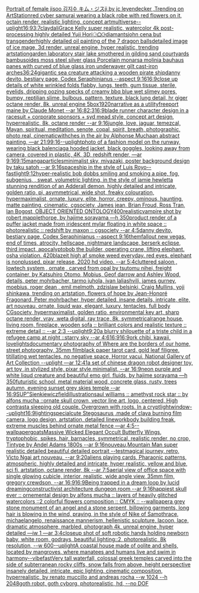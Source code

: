 [Portrait of female jisoo 김지수 キム・ジスji,by jc leyendecker ,Trending on ArtStation](https://www.ebank.nz/aiartgenerator?category=Portrait%20of%20female%20jisoo%20%EA%B9%80%EC%A7%80%EC%88%98%20%E3%82%AD%E3%83%A0%E3%83%BB%E3%82%B8%E3%82%B9ji%2Cby%20jc%20leyendecker%20%2CTrending%20on%20ArtStation)[red cyber samurai wearing a black robe with red flowers on it, octain render, realistic lighting, concept art](https://www.ebank.nz/aiartgenerator?category=red%20cyber%20samurai%20wearing%20a%20black%20robe%20with%20red%20flowers%20on%20it%2C%20octain%20render%2C%20realistic%20lighting%2C%20concept%20art)[multiverse](https://www.ebank.nz/aiartgenerator?category=multiverse)[--uplight](https://www.ebank.nz/aiartgenerator?category=--uplight)[16:9](https://www.ebank.nz/aiartgenerator?category=16%3A9)[3:7](https://www.ebank.nz/aiartgenerator?category=3%3A7)[clay](https://www.ebank.nz/aiartgenerator?category=clay)[dali](https://www.ebank.nz/aiartgenerator?category=dali)[Grace Kelly super realistic, watercolor 4k post-processing highly detailed Yuji Hori](https://www.ebank.nz/aiartgenerator?category=Grace%20Kelly%20super%20realistic%2C%20watercolor%204k%20post-processing%20highly%20detailed%20Yuji%20Hori)[⚆ᗝ⚆](https://www.ebank.nz/aiartgenerator?category=%E2%9A%86%E1%97%9D%E2%9A%86)[diamants](https://www.ebank.nz/aiartgenerator?category=diamants)[john cena but transgender](https://www.ebank.nz/aiartgenerator?category=john%20cena%20but%20transgender)[highly detailed oil painting of the 7 dragon balls](https://www.ebank.nz/aiartgenerator?category=highly%20detailed%20oil%20painting%20of%20the%207%20dragon%20balls)[detailed image of ice mage, 3d render, unreal engine, hyper realistic, trending artstation](https://www.ebank.nz/aiartgenerator?category=detailed%20image%20of%20ice%20mage%2C%203d%20render%2C%20unreal%20engine%2C%20hyper%20realistic%2C%20trending%20artstation)[garden laboratory stair  lake  smothered in gilding sand courtyards bambusoides moss steel silver glass  Porcelain monarsa molinia bauhaus panes with curved of blue glass iron underwayer gilt cast-iron arches](https://www.ebank.nz/aiartgenerator?category=garden%20laboratory%20stair%20%20lake%20%20smothered%20in%20gilding%20sand%20courtyards%20bambusoides%20moss%20steel%20silver%20glass%20%20Porcelain%20monarsa%20molinia%20bauhaus%20panes%20with%20curved%20of%20blue%20glass%20iron%20underwayer%20gilt%20cast-iron%20arches)[36:24](https://www.ebank.nz/aiartgenerator?category=36%3A24)[gigantic sea creature attacking a wooden pirate ship](https://www.ebank.nz/aiartgenerator?category=gigantic%20sea%20creature%20attacking%20a%20wooden%20pirate%20ship)[danny devito, bestiary page, Codex Seraphinianus --aspect 9:16](https://www.ebank.nz/aiartgenerator?category=danny%20devito%2C%20bestiary%20page%2C%20Codex%20Seraphinianus%20--aspect%209%3A16)[16:9](https://www.ebank.nz/aiartgenerator?category=16%3A9)[close up details of white wrinkled folds flabby, lungs, teeth, gum tissue, sterile, eyelids, dripping oozing specks of creamy bbq blue wet slimey pores, bumpy, reptilian slime, bulbous, pattern, texture, black lung detail, hr giger octane render, 8k, unreal engine 5](https://www.ebank.nz/aiartgenerator?category=close%20up%20details%20of%20white%20wrinkled%20folds%20flabby%2C%20lungs%2C%20teeth%2C%20gum%20tissue%2C%20sterile%2C%20eyelids%2C%20dripping%20oozing%20specks%20of%20creamy%20bbq%20blue%20wet%20slimey%20pores%2C%20bumpy%2C%20reptilian%20slime%2C%20bulbous%2C%20pattern%2C%20texture%2C%20black%20lung%20detail%2C%20hr%20giger%20octane%20render%2C%208k%2C%20unreal%20engine%205)[box](https://www.ebank.nz/aiartgenerator?category=box)[1920](https://www.ebank.nz/aiartgenerator?category=1920)[narrative as a utility](https://www.ebank.nz/aiartgenerator?category=narrative%20as%20a%20utility)[freeport maine by Claude Monet --ar 16:8](https://www.ebank.nz/aiartgenerator?category=freeport%20maine%20by%20Claude%20Monet%20--ar%2016%3A8)[2:3](https://www.ebank.nz/aiartgenerator?category=2%3A3)[16:9](https://www.ebank.nz/aiartgenerator?category=16%3A9)[blade runner character design in a racesuit + corporate sponsors + syd mead style, concept art design, hyperrealistic, 8k, octane render --ar 9:16](https://www.ebank.nz/aiartgenerator?category=blade%20runner%20character%20design%20in%20a%20racesuit%20%2B%20corporate%20sponsors%20%2B%20syd%20mead%20style%2C%20concept%20art%20design%2C%20hyperrealistic%2C%208k%2C%20octane%20render%20--ar%209%3A16)[jungle, love, jaguar, temezcal, Mayan, spiritual, meditation, senote, copal, spirit, breath, photographic, photo real, cinematic](https://www.ebank.nz/aiartgenerator?category=jungle%2C%20love%2C%20jaguar%2C%20temezcal%2C%20Mayan%2C%20spiritual%2C%20meditation%2C%20senote%2C%20copal%2C%20spirit%2C%20breath%2C%20photographic%2C%20photo%20real%2C%20cinematic)[withches in the air by Alphonse Mucha](https://www.ebank.nz/aiartgenerator?category=withches%20in%20the%20air%20by%20Alphonse%20Mucha)[an abstract painting, —ar 21:9](https://www.ebank.nz/aiartgenerator?category=an%20abstract%20painting%2C%20%E2%80%94ar%2021%3A9)[9:16](https://www.ebank.nz/aiartgenerator?category=9%3A16)[--uplight](https://www.ebank.nz/aiartgenerator?category=--uplight)[photo of a fashion model on the runway, wearing black balenciaga hooded jacket, black goggles, looking away from camera, covered in plastic, 4K, 3D, redshift render, —ar 9:16](https://www.ebank.nz/aiartgenerator?category=photo%20of%20a%20fashion%20model%20on%20the%20runway%2C%20wearing%20black%20balenciaga%20hooded%20jacket%2C%20black%20goggles%2C%20looking%20away%20from%20camera%2C%20covered%20in%20plastic%2C%204K%2C%203D%2C%20redshift%20render%2C%20%E2%80%94ar%209%3A16)[9:15](https://www.ebank.nz/aiartgenerator?category=9%3A15)[manga](https://www.ebank.nz/aiartgenerator?category=manga)[particles](https://www.ebank.nz/aiartgenerator?category=particles)[minimalist sky, miyazaki, poster background design by taku satoh --ar 9:16](https://www.ebank.nz/aiartgenerator?category=minimalist%20sky%2C%20miyazaki%2C%20poster%20background%20design%20by%20taku%20satoh%20--ar%209%3A16)[spaceship in the style of Luis Royo](https://www.ebank.nz/aiartgenerator?category=spaceship%20in%20the%20style%20of%20Luis%20Royo)[--fast](https://www.ebank.nz/aiartgenerator?category=--fast)[light](https://www.ebank.nz/aiartgenerator?category=light)[9:12](https://www.ebank.nz/aiartgenerator?category=9%3A12)[hyper-realistic bob dobbs smiling and smoking a pipe,  fog,   subgenius, , sweat, volumetric lighting, in the style of jamie hewlett](https://www.ebank.nz/aiartgenerator?category=hyper-realistic%20bob%20dobbs%20smiling%20and%20smoking%20a%20pipe%2C%20%20fog%2C%20%20%20subgenius%2C%20%2C%20sweat%2C%20volumetric%20lighting%2C%20in%20the%20style%20of%20jamie%20hewlett)[a stunning rendition of an  Adderall demon, highly detailed and intricate, golden ratio, pi, asymmetrical, wide shot, freaky colouration, hypermaximalist, ornate, luxury, elite, horror, creepy, ominous, haunting, matte painting, cinematic, cgsociety, James jean, Brian Froud, Ross Tran, Ian Bogost, OBJECT ORIENTED ONTOLOGY](https://www.ebank.nz/aiartgenerator?category=a%20stunning%20rendition%20of%20an%20%20Adderall%20demon%2C%20highly%20detailed%20and%20intricate%2C%20golden%20ratio%2C%20pi%2C%20asymmetrical%2C%20wide%20shot%2C%20freaky%20colouration%2C%20hypermaximalist%2C%20ornate%2C%20luxury%2C%20elite%2C%20horror%2C%20creepy%2C%20ominous%2C%20haunting%2C%20matte%20painting%2C%20cinematic%2C%20cgsociety%2C%20James%20jean%2C%20Brian%20Froud%2C%20Ross%20Tran%2C%20Ian%20Bogost%2C%20OBJECT%20ORIENTED%20ONTOLOGY)[400](https://www.ebank.nz/aiartgenerator?category=400)[realistic](https://www.ebank.nz/aiartgenerator?category=realistic)[vampire shot by robert mapplethorpe, by hajime sorayama —h 350](https://www.ebank.nz/aiartgenerator?category=vampire%20shot%20by%20robert%20mapplethorpe%2C%20by%20hajime%20sorayama%20%E2%80%94h%20350)[product render of a puffer jacket made from iridescent mylar floating in white space :: photorealistic :: redshift by maxon :: cgsociety --ar 4:5](https://www.ebank.nz/aiartgenerator?category=product%20render%20of%20a%20puffer%20jacket%20made%20from%20iridescent%20mylar%20floating%20in%20white%20space%20%3A%3A%20photorealistic%20%3A%3A%20redshift%20by%20maxon%20%3A%3A%20cgsociety%20--ar%204%3A5)[danny devito, bestiary page, Codex Seraphinianus --aspect 9:16](https://www.ebank.nz/aiartgenerator?category=danny%20devito%2C%20bestiary%20page%2C%20Codex%20Seraphinianus%20--aspect%209%3A16)[them](https://www.ebank.nz/aiartgenerator?category=them)[fallout new vegas, end of times, atrocity, hellscape, nightmare landscape, berserk eclipse, third impact, apocalypto](https://www.ebank.nz/aiartgenerator?category=fallout%20new%20vegas%2C%20end%20of%20times%2C%20atrocity%2C%20hellscape%2C%20nightmare%20landscape%2C%20berserk%20eclipse%2C%20third%20impact%2C%20apocalypto)[bob the builder, operating crane, lifting elephant. osha violation. 420blazeit high af smoke weed everyday. red eyes. elephant is nonplussed. pixar release, 2020 hd video. --ar 5:4](https://www.ebank.nz/aiartgenerator?category=bob%20the%20builder%2C%20operating%20crane%2C%20lifting%20elephant.%20osha%20violation.%20420blazeit%20high%20af%20smoke%20weed%20everyday.%20red%20eyes.%20elephant%20is%20nonplussed.%20pixar%20release%2C%202020%20hd%20video.%20--ar%205%3A4)[cluttered saloon , lowtech system , ornate , carved from opal by tsutomu nihei, freight container, by Katsuhiro Otomo, Mobius, Geof darrow and Ashley Wood, details, peter mohrbacher, tarmo juhola, ivan laliashvili, james gurney, moebius, roger dean , emil melmoth, zdzislaw belsinki, Craig Mullins, yoji shinkawa, trending on artstation, flowers of hope by Jean-Honoré Fragonard, Peter mohrbacher, hyper detailed, insane details, intricate, elite, art nouveau, ornate, liquid wax, elegant, luxury, tentacles, full body CGsociety, hypermaximalist, golden ratio, environmental key art, sharp octane render, vray ,weta digital, ray trace, 8k, symmetrical](https://www.ebank.nz/aiartgenerator?category=cluttered%20saloon%20%2C%20lowtech%20system%20%2C%20ornate%20%2C%20carved%20from%20opal%20by%20tsutomu%20nihei%2C%20freight%20container%2C%20by%20Katsuhiro%20Otomo%2C%20Mobius%2C%20Geof%20darrow%20and%20Ashley%20Wood%2C%20details%2C%20peter%20mohrbacher%2C%20tarmo%20juhola%2C%20ivan%20laliashvili%2C%20james%20gurney%2C%20moebius%2C%20roger%20dean%20%2C%20emil%20melmoth%2C%20zdzislaw%20belsinki%2C%20Craig%20Mullins%2C%20yoji%20shinkawa%2C%20trending%20on%20artstation%2C%20flowers%20of%20hope%20by%20Jean-Honor%C3%A9%20Fragonard%2C%20Peter%20mohrbacher%2C%20hyper%20detailed%2C%20insane%20details%2C%20intricate%2C%20elite%2C%20art%20nouveau%2C%20ornate%2C%20liquid%20wax%2C%20elegant%2C%20luxury%2C%20tentacles%2C%20full%20body%20CGsociety%2C%20hypermaximalist%2C%20golden%20ratio%2C%20environmental%20key%20art%2C%20sharp%20octane%20render%2C%20vray%20%2Cweta%20digital%2C%20ray%20trace%2C%208k%2C%20symmetrical)[range house, living room, fireplace, wooden sofa :: brilliant colors and realistic texture :: extreme detail :: --ar 2:3 --uplight](https://www.ebank.nz/aiartgenerator?category=range%20house%2C%20living%20room%2C%20fireplace%2C%20wooden%20sofa%20%3A%3A%20brilliant%20colors%20and%20realistic%20texture%20%3A%3A%20extreme%20detail%20%3A%3A%20--ar%202%3A3%20--uplight)[9:20](https://www.ebank.nz/aiartgenerator?category=9%3A20)[a blurry shilouette of a triste child in a refugee camp at night ::starry sky --ar 4:6](https://www.ebank.nz/aiartgenerator?category=a%20blurry%20shilouette%20of%20a%20triste%20child%20in%20a%20refugee%20camp%20at%20night%20%3A%3Astarry%20sky%20--ar%204%3A6)[16:9](https://www.ebank.nz/aiartgenerator?category=16%3A9)[16:9](https://www.ebank.nz/aiartgenerator?category=16%3A9)[ork chibi, kawaii, love](https://www.ebank.nz/aiartgenerator?category=ork%20chibi%2C%20kawaii%2C%20love)[lights](https://www.ebank.nz/aiartgenerator?category=lights)[documentary photography of Where are the borders of our home, street photography, 35mm film](https://www.ebank.nz/aiartgenerator?category=documentary%20photography%20of%20Where%20are%20the%20borders%20of%20our%20home%2C%20street%20photography%2C%2035mm%20film)[black paper tarot card, gold leaf filigree, titillating wet tentacles, no negative space, Horror vacui, National Gallery of Art Collection  --uplight —ar 12:41](https://www.ebank.nz/aiartgenerator?category=black%20paper%20tarot%20card%2C%20gold%20leaf%20filigree%2C%20titillating%20wet%20tentacles%2C%20no%20negative%20space%2C%20Horror%20vacui%2C%20National%20Gallery%20of%20Art%20Collection%20%20--uplight%20%E2%80%94ar%2012%3A41)[a set of chinese dragon robot,designer toy, art toy ,in stylized style, pixar style,minimalist, --ar 16:9](https://www.ebank.nz/aiartgenerator?category=a%20set%20of%20chinese%20dragon%20robot%2Cdesigner%20toy%2C%20art%20toy%20%2Cin%20stylized%20style%2C%20pixar%20style%2Cminimalist%2C%20--ar%2016%3A9)[neon purple and white liqud creature and beautiful emo girl, fluids, by hajime sorayama —h 350](https://www.ebank.nz/aiartgenerator?category=neon%20purple%20and%20white%20liqud%20creature%20and%20beautiful%20emo%20girl%2C%20fluids%2C%20by%20hajime%20sorayama%20%E2%80%94h%20350)[futuristic school, metal material wood, concrete glass, rusty, trees autumn, evening sunset grey skies temple --ar 16:9](https://www.ebank.nz/aiartgenerator?category=futuristic%20school%2C%20metal%20material%20wood%2C%20concrete%20glass%2C%20rusty%2C%20trees%20autumn%2C%20evening%20sunset%20grey%20skies%20temple%20--ar%2016%3A9)[SUP"](https://www.ebank.nz/aiartgenerator?category=SUP%22)[Sienkiewicz](https://www.ebank.nz/aiartgenerator?category=Sienkiewicz)[field](https://www.ebank.nz/aiartgenerator?category=field)[illustration](https://www.ebank.nz/aiartgenerator?category=illustration)[saul williams :: amethyst rock star :: by alfons mucha ::](https://www.ebank.nz/aiartgenerator?category=saul%20williams%20%3A%3A%20amethyst%20rock%20star%20%3A%3A%20by%20alfons%20mucha%20%3A%3A)[ornate skull crown, vector line art, logo, centered, High contrast](https://www.ebank.nz/aiartgenerator?category=ornate%20skull%20crown%2C%20vector%20line%20art%2C%20logo%2C%20centered%2C%20High%20contrast)[a sleeping old couple. Overgrown with roots. In a crypt](https://www.ebank.nz/aiartgenerator?category=a%20sleeping%20old%20couple.%20Overgrown%20with%20roots.%20In%20a%20crypt)[light](https://www.ebank.nz/aiartgenerator?category=light)[window](https://www.ebank.nz/aiartgenerator?category=window)[--uplight](https://www.ebank.nz/aiartgenerator?category=--uplight)[16:9](https://www.ebank.nz/aiartgenerator?category=16%3A9)[lighting](https://www.ebank.nz/aiartgenerator?category=lighting)[special](https://www.ebank.nz/aiartgenerator?category=special)[cute Stegosaurus ,made of clay](https://www.ebank.nz/aiartgenerator?category=cute%20Stegosaurus%20%2Cmade%20of%20clay)[a burning film camera, logo design, artstation, detailed linework](https://www.ebank.nz/aiartgenerator?category=a%20burning%20film%20camera%2C%20logo%20design%2C%20artstation%2C%20detailed%20linework)[body building freak, extreme muscles behind ornate metal fence —ar 4:5](https://www.ebank.nz/aiartgenerator?category=body%20building%20freak%2C%20extreme%20muscles%20behind%20ornate%20metal%20fence%20%E2%80%94ar%204%3A5)[--wallpaper](https://www.ebank.nz/aiartgenerator?category=--wallpaper)[goats](https://www.ebank.nz/aiartgenerator?category=goats)[](https://www.ebank.nz/aiartgenerator?category=)[Massive Wicked Elegant Occult Butterfly Wings, tryptophobic, spikes, hair, barnacles, symmetrical, realistic render, no crop, Tintype by Andel Adams 1800s --ar 9:16](https://www.ebank.nz/aiartgenerator?category=Massive%20Wicked%20Elegant%20Occult%20Butterfly%20Wings%2C%20tryptophobic%2C%20spikes%2C%20hair%2C%20barnacles%2C%20symmetrical%2C%20realistic%20render%2C%20no%20crop%2C%20Tintype%20by%20Andel%20Adams%201800s%20--ar%209%3A16)[nouveau,](https://www.ebank.nz/aiartgenerator?category=nouveau%2C)[Mountain Man super realistic detailed beautiful detailed portrait --test](https://www.ebank.nz/aiartgenerator?category=Mountain%20Man%20super%20realistic%20detailed%20beautiful%20detailed%20portrait%20--test)[magical journey, retro, Victo Ngai art nouveau, --ar 9:20](https://www.ebank.nz/aiartgenerator?category=magical%20journey%2C%20retro%2C%20Victo%20Ngai%20art%20nouveau%2C%20--ar%209%3A20)[aliens playing cards, Pharaonic patterns, atmospheric, highly detailed and intricate, hyper realistic, yellow and blue, sci fi, artstation, octane render, 8k --ar 7:5](https://www.ebank.nz/aiartgenerator?category=aliens%20playing%20cards%2C%20Pharaonic%20patterns%2C%20atmospheric%2C%20highly%20detailed%20and%20intricate%2C%20hyper%20realistic%2C%20yellow%20and%20blue%2C%20sci%20fi%2C%20artstation%2C%20octane%20render%2C%208k%20--ar%207%3A5)[aerial view of office space with single glowing cubicle, interior, realistic, wide angle view, 35mm film, gregory crewdson, --ar 16:9](https://www.ebank.nz/aiartgenerator?category=aerial%20view%20of%20office%20space%20with%20single%20glowing%20cubicle%2C%20interior%2C%20realistic%2C%20wide%20angle%20view%2C%2035mm%20film%2C%20gregory%20crewdson%2C%20--ar%2016%3A9)[16:9](https://www.ebank.nz/aiartgenerator?category=16%3A9)[Being trapped in a dream loop by lucid dreaming](https://www.ebank.nz/aiartgenerator?category=Being%20trapped%20in%20a%20dream%20loop%20by%20lucid%20dreaming)[constructivist architecture dungeon room --ar 9:16](https://www.ebank.nz/aiartgenerator?category=constructivist%20architecture%20dungeon%20room%20--ar%209%3A16)[happiest skull ever :: ornemental design by alfons mucha :: layers of heavily glitched watercolors ::2 colorful flowers composition :: CMYK :: --wallpaper](https://www.ebank.nz/aiartgenerator?category=happiest%20skull%20ever%20%3A%3A%20ornemental%20design%20by%20alfons%20mucha%20%3A%3A%20layers%20of%20heavily%20glitched%20watercolors%20%3A%3A2%20colorful%20flowers%20composition%20%3A%3A%20CMYK%20%3A%3A%20--wallpaper)[a grey stone monument of an angel and a stone serpent, billowing garments, long hair is blowing in the wind, praying, in the style of Nike of Samothrace, michaelangelo, renaissance mannerism, hellenistic sculpture, lacoon, lace, dramatic atmosphere, marbled, photograph 4k, unreal engine, hyper detailed —iw 1 —ar 3:4](https://www.ebank.nz/aiartgenerator?category=a%20grey%20stone%20monument%20of%20an%20angel%20and%20a%20stone%20serpent%2C%20billowing%20garments%2C%20long%20hair%20is%20blowing%20in%20the%20wind%2C%20praying%2C%20in%20the%20style%20of%20Nike%20of%20Samothrace%2C%20michaelangelo%2C%20renaissance%20mannerism%2C%20hellenistic%20sculpture%2C%20lacoon%2C%20lace%2C%20dramatic%20atmosphere%2C%20marbled%2C%20photograph%204k%2C%20unreal%20engine%2C%20hyper%20detailed%20%E2%80%94iw%201%20%E2%80%94ar%203%3A4)[closeup shot of soft robotic hands holding newborn baby, white room, godrays, beautiful lighting::2, photorealistic, 8k resolution, --w 600](https://www.ebank.nz/aiartgenerator?category=closeup%20shot%20of%20soft%20robotic%20hands%20holding%20newborn%20baby%2C%20white%20room%2C%20godrays%2C%20beautiful%20lighting%3A%3A2%2C%20photorealistic%2C%208k%20resolution%2C%20--w%20600)[--uplight](https://www.ebank.nz/aiartgenerator?category=--uplight)[A coastal house made of oolite and shells, located by mangroves, where manatees and humans live and swim in harmony](https://www.ebank.nz/aiartgenerator?category=A%20coastal%20house%20made%20of%20oolite%20and%20shells%2C%20located%20by%20mangroves%2C%20where%20manatees%20and%20humans%20live%20and%20swim%20in%20harmony)[--vibefast](https://www.ebank.nz/aiartgenerator?category=--vibefast)[Very tall waterfall, colossal greek temples carved into the side of subterranean rocky cliffs, snow falls from above, height perspective insanely detailed, intricate, epic lighting, cinematic composition, hyperrealistic, by renato muccillo and andreas rocha --w 1024 --h 2048](https://www.ebank.nz/aiartgenerator?category=Very%20tall%20waterfall%2C%20colossal%20greek%20temples%20carved%20into%20the%20side%20of%20subterranean%20rocky%20cliffs%2C%20snow%20falls%20from%20above%2C%20height%20perspective%20insanely%20detailed%2C%20intricate%2C%20epic%20lighting%2C%20cinematic%20composition%2C%20hyperrealistic%2C%20by%20renato%20muccillo%20and%20andreas%20rocha%20--w%201024%20--h%202048)[goth robot, goth cyborg,  photorealistic, hd, --no DOF](https://www.ebank.nz/aiartgenerator?category=goth%20robot%2C%20goth%20cyborg%2C%20%20photorealistic%2C%20hd%2C%20--no%20DOF)